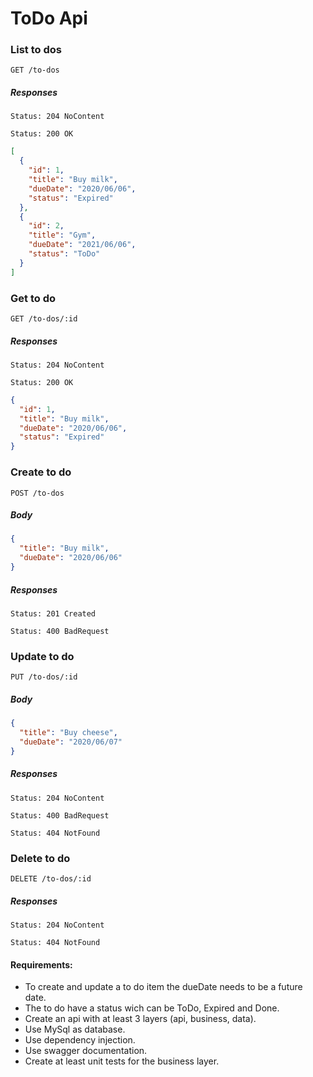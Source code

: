 # ToDo Api

### List to dos

`GET /to-dos`

##### Responses

`Status: 204 NoContent`

`Status: 200 OK`

```json
[
  {
    "id": 1,
    "title": "Buy milk",
    "dueDate": "2020/06/06",
    "status": "Expired"
  },
  {
    "id": 2,
    "title": "Gym",
    "dueDate": "2021/06/06",
    "status": "ToDo"
  }
]
```

### Get to do

`GET /to-dos/:id`

##### Responses

`Status: 204 NoContent`

`Status: 200 OK`

```json
{
  "id": 1,
  "title": "Buy milk",
  "dueDate": "2020/06/06",
  "status": "Expired"
}
```

### Create to do

`POST /to-dos`

##### Body

```json
{
  "title": "Buy milk",
  "dueDate": "2020/06/06"
}
```

##### Responses

`Status: 201 Created`

`Status: 400 BadRequest`

### Update to do

`PUT /to-dos/:id`

##### Body

```json
{
  "title": "Buy cheese",
  "dueDate": "2020/06/07"
}
```

##### Responses

`Status: 204 NoContent`

`Status: 400 BadRequest`

`Status: 404 NotFound`

### Delete to do

`DELETE /to-dos/:id`

##### Responses

`Status: 204 NoContent`

`Status: 404 NotFound`

#### Requirements:

- To create and update a to do item the dueDate needs to be a future date.
- The to do have a status wich can be ToDo, Expired and Done.
- Create an api with at least 3 layers (api, business, data).
- Use MySql as database.
- Use dependency injection.
- Use swagger documentation.
- Create at least unit tests for the business layer.
